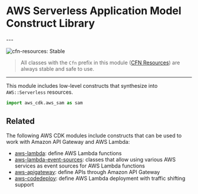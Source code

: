 # AWS Serverless Application Model Construct Library

<!--BEGIN STABILITY BANNER-->---


![cfn-resources: Stable](https://img.shields.io/badge/cfn--resources-stable-success.svg?style=for-the-badge)

> All classes with the `Cfn` prefix in this module ([CFN Resources](https://docs.aws.amazon.com/cdk/latest/guide/constructs.html#constructs_lib)) are always stable and safe to use.

---
<!--END STABILITY BANNER-->

This module includes low-level constructs that synthesize into `AWS::Serverless` resources.

```python
import aws_cdk.aws_sam as sam
```

## Related

The following AWS CDK modules include constructs that can be used to work with Amazon API Gateway and AWS Lambda:

* [aws-lambda](https://docs.aws.amazon.com/cdk/api/latest/docs/aws-lambda-readme.html): define AWS Lambda functions
* [aws-lambda-event-sources](https://docs.aws.amazon.com/cdk/api/latest/docs/aws-lambda-event-sources-readme.html): classes that allow using various AWS services as event sources for AWS Lambda functions
* [aws-apigateway](https://docs.aws.amazon.com/cdk/api/latest/docs/aws-apigateway-readme.html): define APIs through Amazon API Gateway
* [aws-codedeploy](https://docs.aws.amazon.com/cdk/api/latest/docs/aws-codedeploy-readme.html#lambda-applications): define AWS Lambda deployment with traffic shifting support
